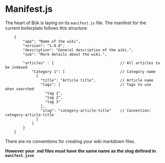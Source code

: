 # Manifest.js

The heart of Bük is laying on its `manifest.js` file. The manifest for the current boilerplate follows this structure:
```
    {
        "app": "Name of the wiki",
        "version": "1.0.0",
        "description": "General description of the wiki.",
        "sub": "More details about the wiki.",

        "articles" : {                              // All articles to be indexed
            "Category 1": [                         // Category name
              {
                "title": "Article title",           // Article name
                "tags": [                           // Tags to use when searched
                  "tag 1",
                  "tag 2",
                  "tag 3"
                ],
                "slug": "category-article-title"    // Convention: category-article-title
              }
            ]
        }
    }
```

There are no conventions for creating your wiki markdown files.
  
**However your .md files must have the same name as the slug defined in `manifest.json`**